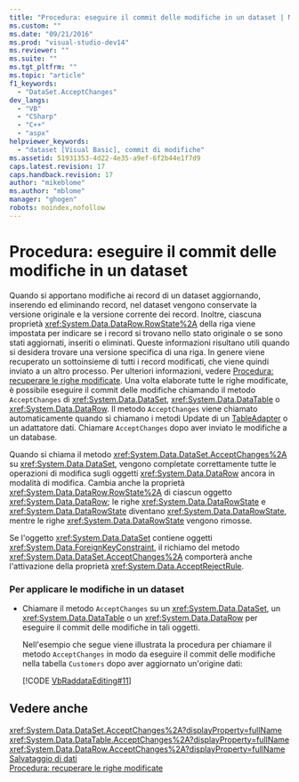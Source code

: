 ```yaml
---
title: "Procedura: eseguire il commit delle modifiche in un dataset | Microsoft Docs"
ms.custom: ""
ms.date: "09/21/2016"
ms.prod: "visual-studio-dev14"
ms.reviewer: ""
ms.suite: ""
ms.tgt_pltfrm: ""
ms.topic: "article"
f1_keywords: 
  - "DataSet.AcceptChanges"
dev_langs: 
  - "VB"
  - "CSharp"
  - "C++"
  - "aspx"
helpviewer_keywords: 
  - "dataset [Visual Basic], commit di modifiche"
ms.assetid: 51931353-4d22-4e35-a9ef-6f2b44e1f7d9
caps.latest.revision: 17
caps.handback.revision: 17
author: "mikeblome"
ms.author: "mblome"
manager: "ghogen"
robots: noindex,nofollow
---
```

# Procedura: eseguire il commit delle modifiche in un dataset
Quando si apportano modifiche ai record di un dataset aggiornando, inserendo ed eliminando record, nel dataset vengono conservate la versione originale e la versione corrente dei record.  Inoltre, ciascuna proprietà <xref:System.Data.DataRow.RowState%2A> della riga viene impostata per indicare se i record si trovano nello stato originale o se sono stati aggiornati, inseriti o eliminati.  Queste informazioni risultano utili quando si desidera trovare una versione specifica di una riga.  In genere viene recuperato un sottoinsieme di tutti i record modificati, che viene quindi inviato a un altro processo.  Per ulteriori informazioni, vedere [Procedura: recuperare le righe modificate](../Topic/How%20to:%20Retrieve%20Changed%20Rows.md).  Una volta elaborate tutte le righe modificate, è possibile eseguire il commit delle modifiche chiamando il metodo `AcceptChanges` di <xref:System.Data.DataSet>, <xref:System.Data.DataTable> o <xref:System.Data.DataRow>.  Il metodo `AcceptChanges` viene chiamato automaticamente quando si chiamano i metodi Update di un [TableAdapter](../data-tools/tableadapter-overview.md) o un adattatore dati.  Chiamare `AcceptChanges` dopo aver inviato le modifiche a un database.  
  
 Quando si chiama il metodo <xref:System.Data.DataSet.AcceptChanges%2A> su <xref:System.Data.DataSet>, vengono completate correttamente tutte le operazioni di modifica sugli oggetti <xref:System.Data.DataRow> ancora in modalità di modifica.  Cambia anche la proprietà <xref:System.Data.DataRow.RowState%2A> di ciascun oggetto <xref:System.Data.DataRow>; le righe <xref:System.Data.DataRowState> e <xref:System.Data.DataRowState> diventano <xref:System.Data.DataRowState>, mentre le righe <xref:System.Data.DataRowState> vengono rimosse.  
  
 Se l'oggetto <xref:System.Data.DataSet> contiene oggetti <xref:System.Data.ForeignKeyConstraint>, il richiamo del metodo <xref:System.Data.DataSet.AcceptChanges%2A> comporterà anche l'attivazione della proprietà <xref:System.Data.AcceptRejectRule>.  
  
### Per applicare le modifiche in un dataset  
  
-   Chiamare il metodo `AcceptChanges` su un <xref:System.Data.DataSet>, un <xref:System.Data.DataTable> o un <xref:System.Data.DataRow> per eseguire il commit delle modifiche in tali oggetti.  
  
     Nell'esempio che segue viene illustrata la procedura per chiamare il metodo `AcceptChanges` in modo da eseguire il commit delle modifiche nella tabella `Customers` dopo aver aggiornato un'origine dati:  
  
     [!CODE [VbRaddataEditing#11](../CodeSnippet/VS_Snippets_VBCSharp/VbRaddataEditing#11)]  
  
## Vedere anche  
 <xref:System.Data.DataSet.AcceptChanges%2A?displayProperty=fullName>   
 <xref:System.Data.DataTable.AcceptChanges%2A?displayProperty=fullName>   
 <xref:System.Data.DataRow.AcceptChanges%2A?displayProperty=fullName>   
 [Salvataggio di dati](../data-tools/saving-data.md)   
 [Procedura: recuperare le righe modificate](../Topic/How%20to:%20Retrieve%20Changed%20Rows.md)